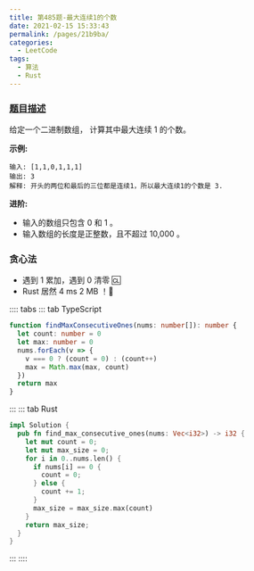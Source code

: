 ```yaml
---
title: 第485题-最大连续1的个数
date: 2021-02-15 15:33:43
permalink: /pages/21b9ba/
categories:
  - LeetCode
tags:
  - 算法
  - Rust
---
```


### [题目描述](https://leetcode-cn.com/problems/max-consecutive-ones/)

给定一个二进制数组， 计算其中最大连续 1 的个数。

<!-- more -->

**示例:**

```
输入: [1,1,0,1,1,1]
输出: 3
解释: 开头的两位和最后的三位都是连续1，所以最大连续1的个数是 3.
```

**进阶:**

- 输入的数组只包含 <span class="span-shadow">0</span> 和 <span class="span-shadow">1</span> 。
- 输入数组的长度是正整数，且不超过 <span class="span-shadow">10,000</span> 。

### 贪心法

- 遇到 1 累加，遇到 0 清零 🆑
- Rust 居然 4 ms 2 MB ！🐂

:::: tabs
::: tab TypeScript

```TypeScript
function findMaxConsecutiveOnes(nums: number[]): number {
  let count: number = 0
  let max: number = 0
  nums.forEach(v => {
    v === 0 ? (count = 0) : (count++)
    max = Math.max(max, count)
  })
  return max
}
```

:::
::: tab Rust

```Rust
impl Solution {
  pub fn find_max_consecutive_ones(nums: Vec<i32>) -> i32 {
    let mut count = 0;
    let mut max_size = 0;
    for i in 0..nums.len() {
      if nums[i] == 0 {
        count = 0;
      } else {
        count += 1;
      }
      max_size = max_size.max(count)
    }
    return max_size;
  }
}
```

:::
::::
